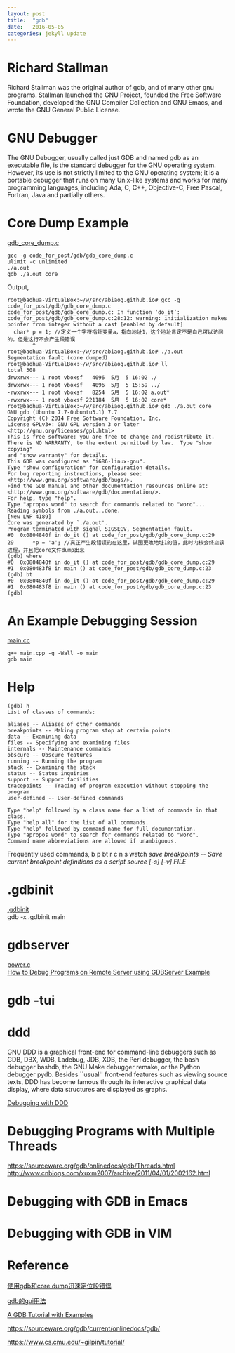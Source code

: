 ```yaml
---
layout: post
title:  "gdb"
date:   2016-05-05 
categories: jekyll update
---
```


# Richard Stallman 

Richard Stallman was the original author of gdb, and of many other gnu programs.
Stallman launched the GNU Project, founded the Free Software Foundation, developed the GNU Compiler Collection and GNU Emacs, and wrote the GNU General Public License.

# GNU Debugger

The GNU Debugger, usually called just GDB and named gdb as an executable file, is the standard debugger for the GNU operating system. However, its use is not strictly limited to the GNU operating system; it is a portable debugger that runs on many Unix-like systems and works for many programming languages, including Ada, C, C++, Objective-C, Free Pascal, Fortran, Java and partially others.

# Core Dump Example

[gdb_core_dump.c](/code_for_post/gdb/gdb_core_dump.c)   

	gcc -g code_for_post/gdb/gdb_core_dump.c 
	ulimit -c unlimited
	./a.out 
	gdb ./a.out core 

Output,

	root@baohua-VirtualBox:~/w/src/abiaog.github.io# gcc -g code_for_post/gdb/gdb_core_dump.c 
	code_for_post/gdb/gdb_core_dump.c: In function ‘do_it’:
	code_for_post/gdb/gdb_core_dump.c:28:12: warning: initialization makes pointer from integer without a cast [enabled by default]
	  char* p = 1; //定义一个字符指针变量a，指向地址1，这个地址肯定不是自己可以访问的，但是这行不会产生段错误
		    ^
	root@baohua-VirtualBox:~/w/src/abiaog.github.io# ./a.out 
	Segmentation fault (core dumped)
	root@baohua-VirtualBox:~/w/src/abiaog.github.io# ll
	total 308
	drwxrwx--- 1 root vboxsf   4096  5月  5 16:02 ./
	drwxrwx--- 1 root vboxsf   4096  5月  5 15:59 ../
	-rwxrwx--- 1 root vboxsf   8254  5月  5 16:02 a.out*
	-rwxrwx--- 1 root vboxsf 221184  5月  5 16:02 core*
	root@baohua-VirtualBox:~/w/src/abiaog.github.io# gdb ./a.out core 
	GNU gdb (Ubuntu 7.7-0ubuntu3.1) 7.7
	Copyright (C) 2014 Free Software Foundation, Inc.
	License GPLv3+: GNU GPL version 3 or later <http://gnu.org/licenses/gpl.html>
	This is free software: you are free to change and redistribute it.
	There is NO WARRANTY, to the extent permitted by law.  Type "show copying"
	and "show warranty" for details.
	This GDB was configured as "i686-linux-gnu".
	Type "show configuration" for configuration details.
	For bug reporting instructions, please see:
	<http://www.gnu.org/software/gdb/bugs/>.
	Find the GDB manual and other documentation resources online at:
	<http://www.gnu.org/software/gdb/documentation/>.
	For help, type "help".
	Type "apropos word" to search for commands related to "word"...
	Reading symbols from ./a.out...done.
	[New LWP 4189]
	Core was generated by `./a.out'.
	Program terminated with signal SIGSEGV, Segmentation fault.
	#0  0x0804840f in do_it () at code_for_post/gdb/gdb_core_dump.c:29
	29		*p = 'a'; //真正产生段错误的在这里，试图更改地址1的值，此时内核会终止该进程，并且把core文件dump出来
	(gdb) where
	#0  0x0804840f in do_it () at code_for_post/gdb/gdb_core_dump.c:29
	#1  0x080483f8 in main () at code_for_post/gdb/gdb_core_dump.c:23
	(gdb) bt
	#0  0x0804840f in do_it () at code_for_post/gdb/gdb_core_dump.c:29
	#1  0x080483f8 in main () at code_for_post/gdb/gdb_core_dump.c:23
	(gdb) 

# An Example Debugging Session 

[main.cc](/code_for_post/gdb/main.cc)   

	g++ main.cpp -g -Wall -o main
	gdb main

# Help
	(gdb) h
	List of classes of commands:

	aliases -- Aliases of other commands
	breakpoints -- Making program stop at certain points
	data -- Examining data
	files -- Specifying and examining files
	internals -- Maintenance commands
	obscure -- Obscure features
	running -- Running the program
	stack -- Examining the stack
	status -- Status inquiries
	support -- Support facilities
	tracepoints -- Tracing of program execution without stopping the program
	user-defined -- User-defined commands

	Type "help" followed by a class name for a list of commands in that class.
	Type "help all" for the list of all commands.
	Type "help" followed by command name for full documentation.
	Type "apropos word" to search for commands related to "word".
	Command name abbreviations are allowed if unambiguous.

Frequently used commands,
	b
	p
	bt
	r
	c
	n
	s
	watch <var>
	save breakpoints -- Save current breakpoint definitions as a script
	source [-s] [-v] FILE

# .gdbinit

[.gdbinit](/code_for_post/gdb/.gdbinit)   
	gdb -x .gdbinit main


# gdbserver

[power.c](/code_for_post/gdb/power.c)   
[How to Debug Programs on Remote Server using GDBServer Example](http://www.thegeekstuff.com/2014/04/gdbserver-example/)




# gdb -tui 

# ddd
GNU DDD is a graphical front-end for command-line debuggers such as GDB, DBX, WDB, Ladebug, JDB, XDB, the Perl debugger, the bash debugger bashdb, the GNU Make debugger remake, or the Python debugger pydb. Besides ``usual'' front-end features such as viewing source texts, DDD has become famous through its interactive graphical data display, where data structures are displayed as graphs.

[Debugging with DDD](http://www.gnu.org/software/ddd/manual/html_mono/ddd.html)

# Debugging Programs with Multiple Threads
https://sourceware.org/gdb/onlinedocs/gdb/Threads.html
http://www.cnblogs.com/xuxm2007/archive/2011/04/01/2002162.html

# Debugging with GDB in Emacs

# Debugging with GDB in VIM


# Reference
[使用gdb和core dump迅速定位段错误](http://my.oschina.net/michaelyuanyuan/blog/68618)

[gdb的gui用法](http://www.cnblogs.com/xuxm2007/archive/2011/08/13/2137055.html)

[A GDB Tutorial with Examples](http://www.cprogramming.com/gdb.html)

https://sourceware.org/gdb/current/onlinedocs/gdb/

https://www.cs.cmu.edu/~gilpin/tutorial/


